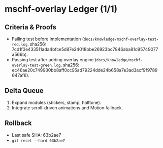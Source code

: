 # mschf-overlay Ledger (1/1)

## Criteria & Proofs

- Failing test before implementation (`docs/knowledge/mschf-overlay-test-red.log`, sha256: 7cd1f3e433511ada4bfce5d87e24018bbe26923bc7846aba81d95749077a566b).
- Passing test after adding overlay engine (`docs/knowledge/mschf-overlay-test-green.log`, sha256: ec46ae20c749930bb8aff0cc95ad79224dde24b658a7e3ad3acf9f9789647af6).

## Delta Queue

1. Expand modules (stickers, stamp, halftone).
2. Integrate scroll-driven animations and Motion fallback.

## Rollback

- Last safe SHA: 63b2ae7
- `git reset --hard 63b2ae7`
